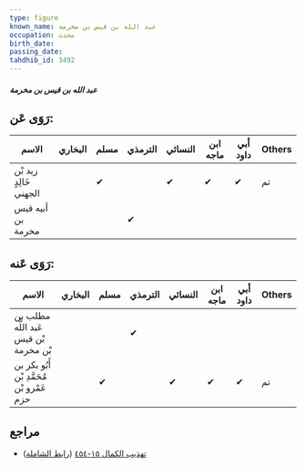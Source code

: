 ```yaml
---
type: figure
known_name: عبد الله بن قيس بن مخرمة
occupation: محدث
birth_date:
passing_date:
tahdhib_id: 3492
---
```

##### عبد الله بن قيس بن مخرمة

## رَوَى عَن:
| الاسم                  | البخاري | مسلم | الترمذي | النسائي | ابن ماجه | أبي داود | Others |
| ---------------------- | ------- | ---- | ------- | ------- | -------- | -------- | ------ |
| زيد بْن خَالِدٍ الجهني |         | ✔    |         | ✔       | ✔        | ✔        | تم     |
| أبيه قيس بن مخرمة      |         |      | ✔       |         |          |          |        |
## رَوَى عَنه:
| الاسم                                     | البخاري | مسلم | الترمذي | النسائي | ابن ماجه | أبي داود | Others |
| ----------------------------------------- | ------- | ---- | ------- | ------- | -------- | -------- | ------ |
| مطلب بن عَبد اللَّه بْن قيس بْن مخرمة     |         |      | ✔       |         |          |          |        |
| أَبُو بكر بن مُحَمَّدِ بْن عَمْرو بْن حزم |         | ✔    |         | ✔       | ✔        | ✔        | تم     |
## مراجع
- [تهذيب الكمال ١٥-٤٥٤](obsidian://open?vault=Tahdhib-al-Kamal&file=Figures/٣٤٩٢-عبد%20الله%20بن%20قيس%20بن%20مخرمة) ([رابط الشاملة](https://shamela.ws/book/3722/7938))